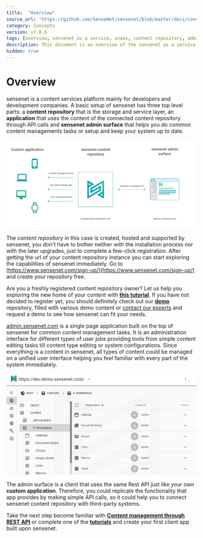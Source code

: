 ```yaml
---
title:  "Overview"
source_url: 'https://github.com/SenseNet/sensenet/blob/master/docs/concepts/snaas-overview.md'
category: Concepts
version: v7.0.0
tags: [overview, sensenet as a service, snaas, content repository, admin surface, admin] 
description: This document is an overview of the sensenet as a service model.
hidden: true
---
```


# Overview

sensenet is a content services platform mainly for developers and development companies. A basic setup of sensenet has three top level parts: a **content repository** that is the storage and service layer, an **application** that uses the content of the connected content repository through API calls and **sensenet admin surface** that helps you do common content managements tasks or setup and keep your system up to date.

![SNaaS Overview](/img/overview.png "Overview of the sensenet as a service model")

The *content repository* in this case is created, hosted and supported by sensenet, you don't have to bother neither with the installation process nor with the later upgrades, just to complete a few-click registration. After getting the url of your content repository instance you can start exploring the capabilities of sensenet immediately. Go to [https://www.sensenet.com/sign-up/](https://www.sensenet.com/sign-up/) and create your repository free.

<div class="docs-highlight">
    <i class="fa fa-info"></i>
    <p>
        Are you a freshly registered content repository owner? Let us help you exploring the new home of your content with <a href="/docs/create-and-explore-your-repository" title="Create and explore your sensenet repository"><strong>this tutorial</strong></a>.
        If you have not decided to register yet, you should definitely check out our <a href="/docs/demo/1000-content-demo" title="1000 content demo repository"><strong>demo</strong></a> repository, filled with various demo content or <a href="">contact our experts</a> and request a demo to see how sensenet can fit your needs.
    </p>
</div>

[admin.sensenet.com](https://admin.sensenet.com) is a single page application built on the top of sensenet for common content management tasks. It is an administration interface for different types of user jobs providing tools from simple content editing tasks till content type editing or system configurations. Since everything is a content in sensenet, all types of content could be managed on a unified user interface helping you feel familiar with every part of the system immediately.

![admin.sensenet.com](/img/admin-ui-light.png "admin.sensenet.com")

The admin surface is a client that uses the same Rest API just like your own **custom application**. Therefore, you could replicate the functionality that app provides by making simple API calls, so it could help you to connect sensenet content repository with third-party systems. 

<div class="docs-highlight">
    <i class="fa fa-info"></i>
    <p>
        Take the next step become familiar with <a href="/docs/concepts/content-management-through-rest-api"><strong>Content management through REST API</strong></a> or complete one of the <a href="/docs/tutorials"><strong>tutorials</strong></a> and create your first client app built upon sensenet.
    </p>
</div>
